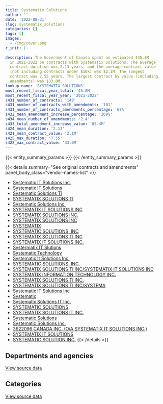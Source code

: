 ```yaml
---
title: Systematix Solutions
author: ''
date: '2022-08-31'
slug: systematix_solutions
categories: []
tags: []
images:
  - /img/cover.png
r_init: |-
  
description: The Government of Canada spent an estimated $45.8M
  in 2021-2022 on contracts with Systematix Solutions. The average
  contract duration was 2.13 years, and the average contract value
  (not including contracts under $10k) was $2.1M. The longest
  contract was 7.55 years. The largest contract by value (including
  amendments) was $33.0M.
lookup_name: 'SYSTEMATIX SOLUTIONS'
most_recent_fiscal_year_total: '45.8M'
most_recent_fiscal_year_year: '2021-2022'
s431_number_of_contracts: '148'
s431_number_of_contracts_with_amendments: '101'
s431_number_of_contracts_amendments_percentage: '68%'
s432_mean_amendment_increase_percentage: '269%'
s434_mean_number_of_amendments: '2.4'
s433_total_amendment_increase_value: '85.4M'
s424_mean_duration: '2.13'
s421_mean_contract_value: '2.1M'
s425_max_duration: '7.55'
s422_max_contract_value: '33.0M'
---
```


<script src="/rmarkdown-libs/htmlwidgets/htmlwidgets.js"></script>
<link href="/rmarkdown-libs/datatables-css/datatables-crosstalk.css" rel="stylesheet" />
<script src="/rmarkdown-libs/datatables-binding/datatables.js"></script>
<script src="/rmarkdown-libs/jquery/jquery-3.6.0.min.js"></script>
<link href="/rmarkdown-libs/dt-core-bootstrap/css/dataTables.bootstrap.min.css" rel="stylesheet" />
<link href="/rmarkdown-libs/dt-core-bootstrap/css/dataTables.bootstrap.extra.css" rel="stylesheet" />
<script src="/rmarkdown-libs/dt-core-bootstrap/js/jquery.dataTables.min.js"></script>
<script src="/rmarkdown-libs/dt-core-bootstrap/js/dataTables.bootstrap.min.js"></script>
<link href="/rmarkdown-libs/crosstalk/css/crosstalk.min.css" rel="stylesheet" />
<script src="/rmarkdown-libs/crosstalk/js/crosstalk.min.js"></script>
<script src="/rmarkdown-libs/htmlwidgets/htmlwidgets.js"></script>
<link href="/rmarkdown-libs/datatables-css/datatables-crosstalk.css" rel="stylesheet" />
<script src="/rmarkdown-libs/datatables-binding/datatables.js"></script>
<script src="/rmarkdown-libs/jquery/jquery-3.6.0.min.js"></script>
<link href="/rmarkdown-libs/dt-core-bootstrap/css/dataTables.bootstrap.min.css" rel="stylesheet" />
<link href="/rmarkdown-libs/dt-core-bootstrap/css/dataTables.bootstrap.extra.css" rel="stylesheet" />
<script src="/rmarkdown-libs/dt-core-bootstrap/js/jquery.dataTables.min.js"></script>
<script src="/rmarkdown-libs/dt-core-bootstrap/js/dataTables.bootstrap.min.js"></script>
<link href="/rmarkdown-libs/crosstalk/css/crosstalk.min.css" rel="stylesheet" />
<script src="/rmarkdown-libs/crosstalk/js/crosstalk.min.js"></script>

{{< entity_summary_params >}}
{{< /entity_summary_params >}}

{{< details summary="See original contracts and amendments" panel_body_class="vendor-names-list" >}}
- [Systematix IT Solutions Inc.](https://search.open.canada.ca/en/ct/?sort=contract_value_f%20desc&page=1&search_text=%22Systematix%20IT%20Solutions%20Inc.%22)
- [Systematix IT Solutions](https://search.open.canada.ca/en/ct/?sort=contract_value_f%20desc&page=1&search_text=%22Systematix%20IT%20Solutions%22)
- [Systematix Solutions Ti](https://search.open.canada.ca/en/ct/?sort=contract_value_f%20desc&page=1&search_text=%22Systematix%20Solutions%20Ti%22)
- [SYSTEMATIX SOLUTIONS TI](https://search.open.canada.ca/en/ct/?sort=contract_value_f%20desc&page=1&search_text=%22SYSTEMATIX%20SOLUTIONS%20TI%22)
- [Systematix Solutions Inc.](https://search.open.canada.ca/en/ct/?sort=contract_value_f%20desc&page=1&search_text=%22Systematix%20Solutions%20Inc.%22)
- [SYSTEMATIX IT SOLUTIONS INC](https://search.open.canada.ca/en/ct/?sort=contract_value_f%20desc&page=1&search_text=%22SYSTEMATIX%20IT%20SOLUTIONS%20INC%22)
- [SYSTEMATIX SOLUTIONS INC.](https://search.open.canada.ca/en/ct/?sort=contract_value_f%20desc&page=1&search_text=%22SYSTEMATIX%20SOLUTIONS%20INC.%22)
- [SYSTEMATIX SOLUTIONS INC](https://search.open.canada.ca/en/ct/?sort=contract_value_f%20desc&page=1&search_text=%22SYSTEMATIX%20SOLUTIONS%20INC%22)
- [SYSTEMATIX](https://search.open.canada.ca/en/ct/?sort=contract_value_f%20desc&page=1&search_text=%22SYSTEMATIX%22)
- [SYSTEMATIC SOLUTIONS, INC](https://search.open.canada.ca/en/ct/?sort=contract_value_f%20desc&page=1&search_text=%22SYSTEMATIC%20SOLUTIONS%2c%20INC%22)
- [SYSTEMATIX SOLUTIONS TI INC](https://search.open.canada.ca/en/ct/?sort=contract_value_f%20desc&page=1&search_text=%22SYSTEMATIX%20SOLUTIONS%20TI%20INC%22)
- [SYSTEMATIX IT SOLUTIONS INC.](https://search.open.canada.ca/en/ct/?sort=contract_value_f%20desc&page=1&search_text=%22SYSTEMATIX%20IT%20SOLUTIONS%20INC.%22)
- [Systermatix IT Slutions](https://search.open.canada.ca/en/ct/?sort=contract_value_f%20desc&page=1&search_text=%22Systermatix%20IT%20Slutions%22)
- [Systematix Technology](https://search.open.canada.ca/en/ct/?sort=contract_value_f%20desc&page=1&search_text=%22Systematix%20Technology%22)
- [Systematix It Solutions Inc.](https://search.open.canada.ca/en/ct/?sort=contract_value_f%20desc&page=1&search_text=%22Systematix%20It%20Solutions%20Inc.%22)
- [SYSTEMATIC SOLUTIONS, INC.](https://search.open.canada.ca/en/ct/?sort=contract_value_f%20desc&page=1&search_text=%22SYSTEMATIC%20SOLUTIONS%2c%20INC.%22)
- [SYSTEMATIX SOLUTIONS TI INC/SYSTEMATIX IT SOLUTIONS INC](https://search.open.canada.ca/en/ct/?sort=contract_value_f%20desc&page=1&search_text=%22SYSTEMATIX%20SOLUTIONS%20TI%20INC%2fSYSTEMATIX%20IT%20SOLUTIONS%20INC%22)
- [SYSTEMATIX INFORMATION TECHNOLOGY INC.](https://search.open.canada.ca/en/ct/?sort=contract_value_f%20desc&page=1&search_text=%22SYSTEMATIX%20INFORMATION%20TECHNOLOGY%20INC.%22)
- [SYSTEMATIX SOLUTIONS TI INC.](https://search.open.canada.ca/en/ct/?sort=contract_value_f%20desc&page=1&search_text=%22SYSTEMATIX%20SOLUTIONS%20TI%20INC.%22)
- [SYSTEMATIX SOLUTIONS TI INC/SYSTEMA](https://search.open.canada.ca/en/ct/?sort=contract_value_f%20desc&page=1&search_text=%22SYSTEMATIX%20SOLUTIONS%20TI%20INC%2fSYSTEMA%22)
- [Systematix IT Solutions Inc](https://search.open.canada.ca/en/ct/?sort=contract_value_f%20desc&page=1&search_text=%22Systematix%20IT%20Solutions%20Inc%22)
- [Systematix](https://search.open.canada.ca/en/ct/?sort=contract_value_f%20desc&page=1&search_text=%22Systematix%22)
- [Systematix Solutions IT Inc.](https://search.open.canada.ca/en/ct/?sort=contract_value_f%20desc&page=1&search_text=%22Systematix%20Solutions%20IT%20Inc.%22)
- [SYSTEMATIC SOLUTIONS](https://search.open.canada.ca/en/ct/?sort=contract_value_f%20desc&page=1&search_text=%22SYSTEMATIC%20SOLUTIONS%22)
- [SYSTEMATIX SOLUTIONS IT INC.](https://search.open.canada.ca/en/ct/?sort=contract_value_f%20desc&page=1&search_text=%22SYSTEMATIX%20SOLUTIONS%20IT%20INC.%22)
- [Systematic Solutions](https://search.open.canada.ca/en/ct/?sort=contract_value_f%20desc&page=1&search_text=%22Systematic%20Solutions%22)
- [Systematic Solutions Inc.](https://search.open.canada.ca/en/ct/?sort=contract_value_f%20desc&page=1&search_text=%22Systematic%20Solutions%20Inc.%22)
- [3622096 CANADA INC. (O/A SYSTEMATIX IT SOLUTIONS INC.)](https://search.open.canada.ca/en/ct/?sort=contract_value_f%20desc&page=1&search_text=%223622096%20CANADA%20INC.%20%28O%2fA%20SYSTEMATIX%20IT%20SOLUTIONS%20INC.%29%22)
- [SYSTEMATIX IT SOLUTIONS](https://search.open.canada.ca/en/ct/?sort=contract_value_f%20desc&page=1&search_text=%22SYSTEMATIX%20IT%20SOLUTIONS%22)
- [SYSTEMATIC SOLUTION INC.](https://search.open.canada.ca/en/ct/?sort=contract_value_f%20desc&page=1&search_text=%22SYSTEMATIC%20SOLUTION%20INC.%22)
{{< /details >}}

## Departments and agencies

<div id="htmlwidget-1" style="width:100%;height:auto;" class="datatables html-widget"></div>
<script type="application/json" data-for="htmlwidget-1">{"x":{"style":"bootstrap","filter":"none","vertical":false,"data":[["<a href=\"/departments/aafc-aac/\">Agriculture and Agri-Food Canada<\/a>","<a href=\"/departments/cbsa-asfc/\">Canada Border Services Agency<\/a>","<a href=\"/departments/cer-rec/\">Canada Energy Regulator<\/a>","<a href=\"/departments/cic/\">Immigration, Refugees and Citizenship Canada<\/a>","<a href=\"/departments/dfatd-maecd/\">Global Affairs Canada<\/a>","<a href=\"/departments/dnd-mdn/\">National Defence<\/a>","<a href=\"/departments/ec/\">Environment and Climate Change Canada<\/a>","<a href=\"/departments/esdc-edsc/\">Employment and Social Development Canada<\/a>","<a href=\"/departments/hc-sc/\">Health Canada<\/a>","<a href=\"/departments/ic/\">Innovation, Science and Economic Development Canada<\/a>","<a href=\"/departments/osfi-bsif/\">Office of the Superintendent of Financial Institutions Canada<\/a>","<a href=\"/departments/pc/\">Parks Canada<\/a>","<a href=\"/departments/pch/\">Canadian Heritage<\/a>","<a href=\"/departments/pwgsc-tpsgc/\">Public Services and Procurement Canada<\/a>","<a href=\"/departments/rcmp-grc/\">Royal Canadian Mounted Police<\/a>","<a href=\"/departments/ssc-spc/\">Shared Services Canada<\/a>","<a href=\"/departments/tbs-sct/\">Treasury Board of Canada Secretariat<\/a>","<a href=\"/departments/tc/\">Transport Canada<\/a>"],[1794855.94,459937.83,172398.08,137340.69,null,3847967.24,1192458.75,4535462.19,1409109.08,30271.76,246485.98,278522.66,89295.04,5082686.04,822608.49,60345.56,19047425.26,1251944.92],[1704090.9,591013.86,93714.54,null,35844.65,3791913.68,1077397.81,6011423.11,1412969.65,null,247161.29,279285.73,33865.97,5311136.37,1586987.69,54260.47,14398340.28,559907.76],[1488888,589399.07,41070.19,null,29025.7,3284253.11,909171.83,6323943.14,1446040.07,null,183682.7,396345.75,null,4686127.1,1412927.14,29079.84,16149799.83,139212.04],[4295918.62,227685.67,35666.67,null,null,null,869220.7,6437451.46,1626525.43,null,null,483207.08,null,4538843.99,1158041.67,null,26162453.05,null]],"container":"<table class=\"table table-striped table-hover row-border order-column display\">\n  <thead>\n    <tr>\n      <th>Department<\/th>\n      <th>2018-2019<\/th>\n      <th>2019-2020<\/th>\n      <th>2020-2021<\/th>\n      <th>2021-2022<\/th>\n    <\/tr>\n  <\/thead>\n<\/table>","options":{"order":[[4,"desc"]],"pageLength":10,"autoWidth":true,"columnDefs":[{"targets":1,"render":"function(data, type, row, meta) {\n    return type !== 'display' ? data : DTWidget.formatCurrency(data, \"$\", 2, 3, \",\", \".\", true, null);\n  }"},{"targets":2,"render":"function(data, type, row, meta) {\n    return type !== 'display' ? data : DTWidget.formatCurrency(data, \"$\", 2, 3, \",\", \".\", true, null);\n  }"},{"targets":3,"render":"function(data, type, row, meta) {\n    return type !== 'display' ? data : DTWidget.formatCurrency(data, \"$\", 2, 3, \",\", \".\", true, null);\n  }"},{"targets":4,"render":"function(data, type, row, meta) {\n    return type !== 'display' ? data : DTWidget.formatCurrency(data, \"$\", 2, 3, \",\", \".\", true, null);\n  }"},{"width":"16%","targets":[1,2,3,4]},{"className":"dt-right","targets":[1,2,3,4]}],"orderClasses":false}},"evals":["options.columnDefs.0.render","options.columnDefs.1.render","options.columnDefs.2.render","options.columnDefs.3.render"],"jsHooks":[]}</script>
<p class="text-right">
<a href="https://github.com/GoC-Spending/contracts-data/tree/main/data/out/vendors/systematix_solutions/summary_by_fiscal_year_by_department.csv" class="source-data-link btn btn-link">View source data</a>
</p>

## Categories

<div id="htmlwidget-2" style="width:100%;height:auto;" class="datatables html-widget"></div>
<script type="application/json" data-for="htmlwidget-2">{"x":{"style":"bootstrap","filter":"none","vertical":false,"data":[["<a href=\"/categories/facilities_and_construction/\">Facilities and construction<\/a>","<a href=\"/categories/professional_services/\">Professional services<\/a>","<a href=\"/categories/information_technology/\">Information technology<\/a>","<a href=\"/categories/human_capital/\">Human capital<\/a>"],[66413.98,17848859.24,22543842.32,null],[null,15912775.13,21276538.63,null],[null,15006634.71,22087997.46,14333.33],[null,15990924.44,29808423.23,35666.67]],"container":"<table class=\"table table-striped table-hover row-border order-column display\">\n  <thead>\n    <tr>\n      <th>Category<\/th>\n      <th>2018-2019<\/th>\n      <th>2019-2020<\/th>\n      <th>2020-2021<\/th>\n      <th>2021-2022<\/th>\n    <\/tr>\n  <\/thead>\n<\/table>","options":{"order":[[4,"desc"]],"dom":"t","pageLength":30,"autoWidth":true,"columnDefs":[{"targets":1,"render":"function(data, type, row, meta) {\n    return type !== 'display' ? data : DTWidget.formatCurrency(data, \"$\", 2, 3, \",\", \".\", true, null);\n  }"},{"targets":2,"render":"function(data, type, row, meta) {\n    return type !== 'display' ? data : DTWidget.formatCurrency(data, \"$\", 2, 3, \",\", \".\", true, null);\n  }"},{"targets":3,"render":"function(data, type, row, meta) {\n    return type !== 'display' ? data : DTWidget.formatCurrency(data, \"$\", 2, 3, \",\", \".\", true, null);\n  }"},{"targets":4,"render":"function(data, type, row, meta) {\n    return type !== 'display' ? data : DTWidget.formatCurrency(data, \"$\", 2, 3, \",\", \".\", true, null);\n  }"},{"width":"16%","targets":[1,2,3,4]},{"className":"dt-right","targets":[1,2,3,4]}],"orderClasses":false,"lengthMenu":[10,25,30,50,100]}},"evals":["options.columnDefs.0.render","options.columnDefs.1.render","options.columnDefs.2.render","options.columnDefs.3.render"],"jsHooks":[]}</script>
<p class="text-right">
<a href="https://github.com/GoC-Spending/contracts-data/tree/main/data/out/vendors/systematix_solutions/summary_by_fiscal_year_by_category.csv" class="source-data-link btn btn-link">View source data</a>
</p>
